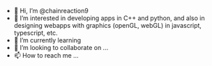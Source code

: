 - 👋 Hi, I’m @chainreaction9
- 👀 I’m interested in developing apps in C++ and python, and also in designing webapps with graphics (openGL, webGL) in javascript, typescript, etc.
- 🌱 I’m currently learning 
- 💞️ I’m looking to collaborate on ...
- 📫 How to reach me ...

<!---
chainreaction9/chainreaction9 is a ✨ special ✨ repository because its `README.md` (this file) appears on your GitHub profile.
You can click the Preview link to take a look at your changes.
--->
